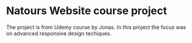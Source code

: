 # Natours Website course project

The project is from Udemy course by Jonas.
In this project the focus was on advanced responsive design techiques. 
